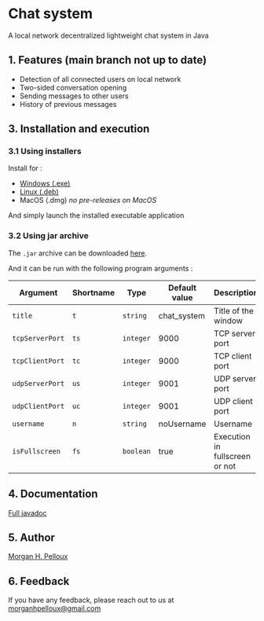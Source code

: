 # Chat system

A local network decentralized lightweight chat system in Java

## 1. Features (main branch not up to date)

- Detection of all connected users on local network
- Two-sided conversation opening
- Sending messages to other users
- History of previous messages

## 3. Installation and execution

### 3.1 Using installers

Install for :

- [Windows (.exe)](https://github.com/MonsieurMK/chat_system/releases/download/v0.1.3/chatsystem-0.1.3.exe)
- [Linux (.deb)](https://github.com/MonsieurMK/chat_system/releases/download/v0.1.3/chatsystem-0.1.3.deb)
- MacOS (.dmg) *no pre-releases on MacOS*

And simply launch the installed executable application

### 3.2 Using jar archive

The ```.jar``` archive can be downloaded [here](https://github.com/MonsieurMK/chat_system/releases/download/v0.1.3/chatsystem-0.1.3.jar).

And it can be run with the following program arguments :

| Argument        | Shortname | Type      | Default value | Description                    |
|-----------------|-----------|-----------|---------------|--------------------------------|
| `title`         | `t`       | `string`  | chat_system   | Title of the window            |
| `tcpServerPort` | `ts`      | `integer` | 9000          | TCP server port                |
| `tcpClientPort` | `tc`      | `integer` | 9000          | TCP client port                |
| `udpServerPort` | `us`      | `integer` | 9001          | UDP server port                |
| `udpClientPort` | `uc`      | `integer` | 9001          | UDP client port                |
| `username`      | `n`       | `string`  | noUsername    | Username                       |
| `isFullscreen`  | `fs`      | `boolean` | true          | Execution in fullscreen or not |

## 4. Documentation

[Full javadoc](https://monsieurmk.github.io/chat_system/)


## 5. Author

[Morgan H. Pelloux](https://www.github.com/MonsieurMK)


## 6. Feedback

If you have any feedback, please reach out to us at morganhpelloux@gmail.com
